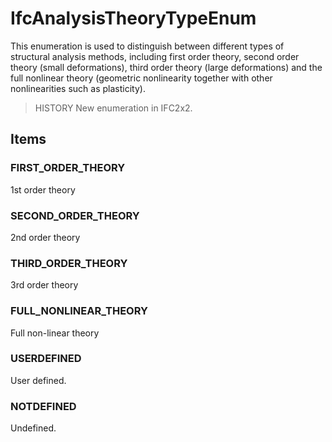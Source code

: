 # IfcAnalysisTheoryTypeEnum

This enumeration is used to distinguish between different types of structural analysis methods, including first order theory, second order theory (small deformations), third order theory (large deformations) and the full nonlinear theory (geometric nonlinearity together with other nonlinearities such as plasticity).
<!-- end of short definition -->


> HISTORY New enumeration in IFC2x2.

## Items

### FIRST_ORDER_THEORY
1st order theory

### SECOND_ORDER_THEORY
2nd order theory

### THIRD_ORDER_THEORY
3rd order theory

### FULL_NONLINEAR_THEORY
Full non-linear theory

### USERDEFINED
User defined.

### NOTDEFINED
Undefined.
